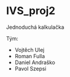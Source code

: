 # IVS_proj2
Jednoduchá kalkulačka<p>
Tým: 
  * Vojtěch Ulej
  * Roman Fulla
  * Daniel Andraško
  * Pavol Szepsi

